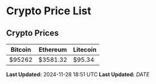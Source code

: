 # Crypto Price List

## Crypto Prices
| Bitcoin | Ethereum | Litecoin |
| ------- | -------- | -------- |
| $95262 | $3581.32 | $95.34 |
**Last Updated:** 2024-11-28 18:51 UTC
**Last Updated:** $DATE$
